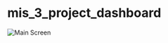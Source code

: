 # mis_3_project_dashboard

![Main Screen](https://github.com/user-attachments/assets/2ec2aea7-a4fe-4e48-a296-bb543d8b0489)
